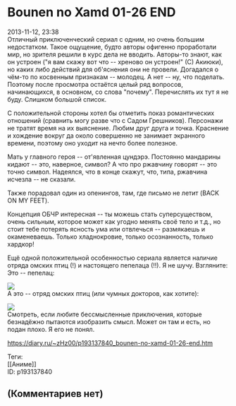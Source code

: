 Bounen no Xamd 01-26 END
========================

  
2013-11-12, 23:38  
 Отличный приключенческий сериал с одним, но очень большим недостатком. Такое ощущение, будто авторы офигенно проработали мир, но зрителя решили в курс дела не вводить. Авторы-то знают, как он устроен ("я вам скажу вот что -- хреново он устроен!" (С) Акиюки), но каких либо действий для об'яснения они не провели. Догадался о чём-то по косвенным признакам -- молодец. А нет -- ну, что поделать. Поэтому после просмотра остаётся целый ряд вопросов, начинающихся, в основном, со слова "почему". Перечислять их тут я не буду. Слишком большой список.   
   
 С положительной стороны хотел бы отметить показ романтических отношений (сравнить могу разве что с Садом Грешников). Персонажи не тратят время на их выяснение. Любим друг друга и точка. Краснение и хождение вокруг да около совершенно не занимает экранного времени, поэтому оно уходит на нечто более полезное.   
   
 Мать у главного героя -- от'явленная цундэрэ. Постоянно мандарины кидают -- это, наверное, символ? А что про ржавчину говорят -- это точно символ. Надеялся, что в конце скажут, что, типа, ржавчина исчезла -- не сказали.   
   
 Также порадовал один из опенингов, там, где письмо не летит (BACK ON MY FEET).   
   
 Концепция ОБЧР интересная -- ты можешь стать суперсуществом, очень сильным, которое может как угодно менять своё тело и т.д., но стоит тебе потерять ясность ума или отвлечься -- размякаешь и окаменеваешь. Только хладнокровие, только осознанность, только хардкор!   
   
 Ещё одной положительной особенностью сериала является наличие отряда омских птиц (!) и настоящего пепелаца (!!). Я не шучу. Взгляните:   
 Это -- пепелац:   
   
   [![](http://s020.radikal.ru/i718/1311/0f/47379628c4c3t.jpg)](http://s020.radikal.ru/i718/1311/0f/47379628c4c3.png)     
 А это -- отряд омских птиц (или чумных докторов, как хотите):   
   
   [![](http://i062.radikal.ru/1311/53/2aaf04069e6ct.jpg)](http://i062.radikal.ru/1311/53/2aaf04069e6c.png)     
 Смотреть, если любите бессмысленные приключения, которые безнадёжно пытаются изобразить смысл. Может он там и есть, но подан плохо. Я его не понял.   
  
<https://diary.ru/~zHz00/p193137840_bounen-no-xamd-01-26-end.htm>  
  
Теги:  
[[Аниме]]  
ID: p193137840  


(Комментариев нет)
------------------